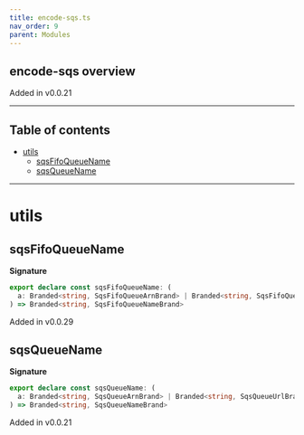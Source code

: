 ```yaml
---
title: encode-sqs.ts
nav_order: 9
parent: Modules
---
```


## encode-sqs overview

Added in v0.0.21

---

<h2 class="text-delta">Table of contents</h2>

- [utils](#utils)
  - [sqsFifoQueueName](#sqsfifoqueuename)
  - [sqsQueueName](#sqsqueuename)

---

# utils

## sqsFifoQueueName

**Signature**

```ts
export declare const sqsFifoQueueName: (
  a: Branded<string, SqsFifoQueueArnBrand> | Branded<string, SqsFifoQueueUrlBrand>
) => Branded<string, SqsFifoQueueNameBrand>
```

Added in v0.0.29

## sqsQueueName

**Signature**

```ts
export declare const sqsQueueName: (
  a: Branded<string, SqsQueueArnBrand> | Branded<string, SqsQueueUrlBrand>
) => Branded<string, SqsQueueNameBrand>
```

Added in v0.0.21
